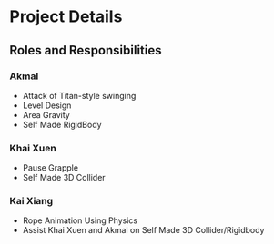 # Project Details
## Roles and Responsibilities

### Akmal
- Attack of Titan-style swinging
- Level Design
- Area Gravity
- Self Made RigidBody

### Khai Xuen
- Pause Grapple
- Self Made 3D Collider

### Kai Xiang
- Rope Animation Using Physics
- Assist Khai Xuen and Akmal on Self Made 3D Collider/Rigidbody

